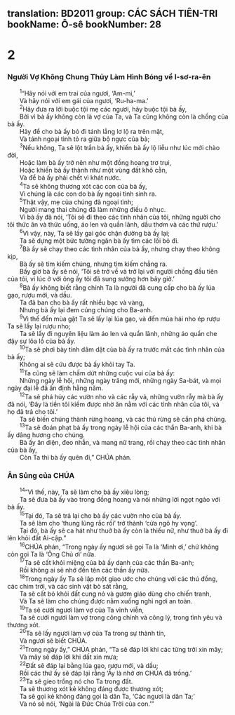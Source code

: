 translation: BD2011
group: CÁC SÁCH TIÊN-TRI
bookName: Ô-sê 
bookNumber: 28
-------

<div class="title"><h1>2</h1><h3>Người Vợ Không Chung Thủy Làm Hình Bóng về I-sơ-ra-ên</h3></div>
<span class="verse os_2_1">  <sup>1</sup>“Hãy nói với em trai của ngươi, ‘Am-mi,’ <br/>  Và hãy nói với em gái của ngươi, ‘Ru-ha-ma.’ <br/></span>
<span class="verse os_2_2">  <sup>2</sup>Hãy đưa ra lời buộc tội mẹ các ngươi, hãy buộc tội bà ấy,<br/>  Bởi vì bà ấy không còn là vợ của Ta, và Ta cũng không còn là chồng của bà ấy.<br/>  Hãy để cho bà ấy bỏ đi tánh lẳng lơ lộ ra trên mặt,<br/>  Và tánh ngoại tình tỏ ra giữa bộ ngực của bà;<br/></span>
<span class="verse os_2_3">  <sup>3</sup>Nếu không, Ta sẽ lột trần bà ấy, khiến bà ấy lộ liễu như lúc mới chào đời,<br/>  Hoặc làm bà ấy trở nên như một đồng hoang trơ trụi,<br/>  Hoặc khiến bà ấy thành như một vùng đất khô cằn,<br/>  Và để bà ấy phải chết vì khát nước.<br/></span>
<span class="verse os_2_4">  <sup>4</sup>Ta sẽ không thương xót các con của bà ấy,<br/>  Vì chúng là các con do bà ấy ngoại tình sinh ra.<br/></span>
<span class="verse os_2_5">  <sup>5</sup>Thật vậy, mẹ của chúng đã ngoại tình;<br/>  Người mang thai chúng đã làm những điều ô nhục.<br/>  Vì bà ấy đã nói, ‘Tôi sẽ đi theo các tình nhân của tôi, những người cho tôi thức ăn và thức uống, áo len và quần lãnh, dầu thơm và các thứ rượu.’<br/></span>
<span class="verse os_2_6">  <sup>6</sup>Vì vậy, này, Ta sẽ lấy gai góc chận đường bà ấy lại;<br/>  Ta sẽ dựng một bức tường ngăn bà ấy tìm các lối bỏ đi.<br/></span>
<span class="verse os_2_7">  <sup>7</sup>Bà ấy sẽ chạy theo các tình nhân của bà ấy, nhưng chạy theo không kịp,<br/>  Bà ấy sẽ tìm kiếm chúng, nhưng tìm kiếm chẳng ra.<br/>  Bấy giờ bà ấy sẽ nói, ‘Tôi sẽ trở về và trở lại với người chồng đầu tiên của tôi, vì lúc ở với ông ấy tôi đã sung sướng hơn bây giờ.’<br/></span>
<span class="verse os_2_8">  <sup>8</sup>Bà ấy không biết rằng chính Ta là người đã cung cấp cho bà ấy lúa gạo, rượu mới, và dầu.<br/>  Ta đã ban cho bà ấy rất nhiều bạc và vàng,<br/>  Nhưng bà ấy lại đem cúng chúng cho Ba-anh.<br/></span>
<span class="verse os_2_9">  <sup>9</sup>Vì thế đến mùa gặt Ta sẽ lấy lại lúa gạo, và đến mùa hái nho ép rượu Ta sẽ lấy lại rượu nho;<br/>  Ta sẽ lấy đi nguyên liệu làm áo len và quần lãnh, những áo quần che đậy sự lõa lồ của bà ấy.<br/></span>
<span class="verse os_2_10">  <sup>10</sup>Ta sẽ phơi bày tính dâm dật của bà ấy ra trước mắt các tình nhân của bà ấy;<br/>  Không ai sẽ cứu được bà ấy khỏi tay Ta.<br/></span>
<span class="verse os_2_11">  <sup>11</sup>Ta cũng sẽ làm chấm dứt những cuộc vui của bà ấy:<br/>  Những ngày lễ hội, những ngày trăng mới, những ngày Sa-bát, và mọi ngày đại lễ đã ấn định hằng năm.<br/></span>
<span class="verse os_2_12">  <sup>12</sup>Ta sẽ phá hủy các vườn nho và các rẫy vả, những vườn rẫy mà bà ấy đã nói, ‘Ðây là tiền tôi kiếm được nhờ ăn nằm với các tình nhân của tôi, và họ đã trả cho tôi.’<br/>  Ta sẽ biến chúng thành rừng hoang, và các thú rừng sẽ cắn phá chúng.<br/></span>
<span class="verse os_2_13">  <sup>13</sup>Ta sẽ đoán phạt bà ấy trong ngày lễ hội của các thần Ba-anh, khi bà ấy dâng hương cho chúng.<br/>  Bà ấy ăn diện, đeo nhẫn, và mang nữ trang, rồi chạy theo các tình nhân của bà ấy,<br/>  Còn Ta thì bà ấy quên đi,” CHÚA phán.<br/></span>
<div class="title"><h3>Ân Sủng của CHÚA</h3></div>
<span class="verse os_2_14">  <sup>14</sup>“Vì thế, này, Ta sẽ làm cho bà ấy xiêu lòng;<br/>  Ta sẽ đưa bà ấy vào trong đồng hoang và nói những lời ngọt ngào với bà ấy.<br/></span>
<span class="verse os_2_15">  <sup>15</sup>Tại đó, Ta sẽ trả lại cho bà ấy các vườn nho của bà ấy.<br/>  Ta sẽ làm cho ‘thung lũng rắc rối’ trở thành ‘cửa ngõ hy vọng’.<br/>  Tại đó, bà ấy sẽ ca hát như thuở bà ấy còn là thiếu nữ, như thuở bà ấy đi lên khỏi đất Ai-cập.”<br/></span>
<span class="verse os_2_16">  <sup>16</sup>CHÚA phán, “Trong ngày ấy ngươi sẽ gọi Ta là ‘Mình ơi,’ chứ không còn gọi Ta là ‘Ông Chủ ơi’ nữa.<br/></span>
<span class="verse os_2_17">  <sup>17</sup>Ta sẽ cất khỏi miệng của bà ấy danh của các thần Ba-anh;<br/>  Rồi không ai sẽ nhớ đến tên các thần ấy nữa.<br/></span>
<span class="verse os_2_18">  <sup>18</sup>Trong ngày ấy Ta sẽ lập một giao ước cho chúng với các thú đồng, các chim trời, và các sinh vật bò sát rằng,<br/>  Ta sẽ cất bỏ khỏi đất cung nỏ và gươm giáo dùng cho chiến tranh, <br/>  Và Ta sẽ làm cho chúng được nằm xuống nghỉ ngơi an toàn.<br/></span>
<span class="verse os_2_19">  <sup>19</sup>Ta sẽ cưới ngươi làm vợ của Ta vĩnh viễn,<br/>  Ta sẽ cưới ngươi làm vợ trong công chính và công lý, trong tình yêu và thương xót.<br/></span>
<span class="verse os_2_20">  <sup>20</sup>Ta sẽ lấy ngươi làm vợ của Ta trong sự thành tín,<br/>  Và ngươi sẽ biết CHÚA.<br/></span>
<span class="verse os_2_21">  <sup>21</sup>Trong ngày ấy,” CHÚA phán, “Ta sẽ đáp lời khi các từng trời xin mây;<br/>  Và mây sẽ đáp lời khi đất xin mưa;<br/></span>
<span class="verse os_2_22">  <sup>22</sup>Ðất sẽ đáp lại bằng lúa gạo, rượu mới, và dầu;<br/>  Rồi các thứ ấy sẽ đáp lại rằng ‘Ấy là nhờ ơn CHÚA đã trồng.’ <br/></span>
<span class="verse os_2_23">  <sup>23</sup>Ta sẽ gieo trồng nó cho Ta trong đất.<br/>  Ta sẽ thương xót kẻ không đáng được thương xót; <br/>  Ta sẽ gọi kẻ không đáng gọi là dân Ta, ‘Các ngươi là dân Ta;’<br/>  Và nó sẽ nói, ‘Ngài là Ðức Chúa Trời của con.’”<br/></span>
